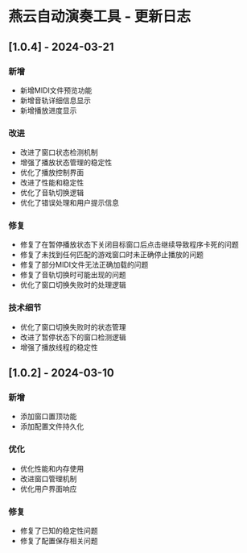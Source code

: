 # 燕云自动演奏工具 - 更新日志

## [1.0.4] - 2024-03-21
### 新增
- 新增MIDI文件预览功能
- 新增音轨详细信息显示
- 新增播放进度显示

### 改进
- 改进了窗口状态检测机制
- 增强了播放状态管理的稳定性
- 优化了播放控制界面
- 改进了性能和稳定性
- 优化了音轨切换逻辑
- 优化了错误处理和用户提示信息

### 修复
- 修复了在暂停播放状态下关闭目标窗口后点击继续导致程序卡死的问题
- 修复了未找到任何匹配的游戏窗口时未正确停止播放的问题
- 修复了部分MIDI文件无法正确加载的问题
- 修复了音轨切换时可能出现的问题
- 优化了窗口切换失败时的处理逻辑

### 技术细节
- 优化了窗口切换失败时的状态管理
- 改进了暂停状态下的窗口检测逻辑
- 增强了播放线程的稳定性

## [1.0.2] - 2024-03-10
### 新增
- 添加窗口置顶功能
- 添加配置文件持久化

### 优化
- 优化性能和内存使用
- 改进窗口管理机制
- 优化用户界面响应

### 修复
- 修复了已知的稳定性问题
- 修复了配置保存相关问题 